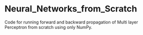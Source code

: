 # Neural_Networks_from_Scratch

Code for running forward and backward propagation of Multi layer Perceptron from scratch using only NumPy.

